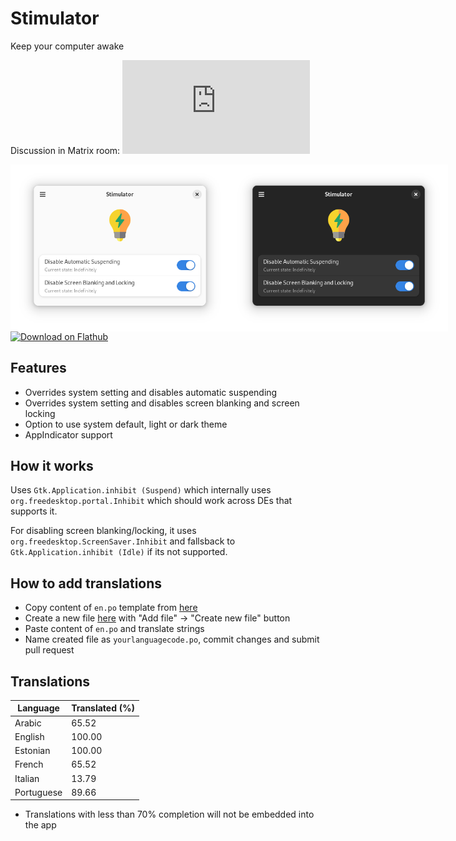 # Stimulator

Keep your computer awake

Discussion in Matrix room:
[![Matrix Space](https://img.shields.io/matrix/stimulator:matrix.org)](https://matrix.to/#/#stimulator:matrix.org)

<div style="display:flex;">
<img style="width:25em;" src="https://raw.githubusercontent.com/sigmaSd/Stimulator/master/distro/demo_light_active.png"/>
<img style="width:25em;" src="https://raw.githubusercontent.com/sigmaSd/Stimulator/master/distro/demo_dark_active.png"/>
</div>

<a href='https://flathub.org/apps/io.github.sigmasd.stimulator'>
  <img width='240' alt='Download on Flathub' src='https://dl.flathub.org/assets/badges/flathub-badge-i-en.png'/>
</a>

## Features

- Overrides system setting and disables automatic suspending
- Overrides system setting and disables screen blanking and screen locking
- Option to use system default, light or dark theme
- AppIndicator support

## How it works

Uses `Gtk.Application.inhibit (Suspend)` which internally uses
`org.freedesktop.portal.Inhibit` which should work across DEs that supports it.

For disabling screen blanking/locking, it uses
`org.freedesktop.ScreenSaver.Inhibit` and fallsback to
`Gtk.Application.inhibit (Idle)` if its not supported.

## How to add translations

- Copy content of `en.po` template from
  <a href="https://github.com/sigmaSd/Stimulator/blob/master/po/en.po" target="_blank">here</a>
- Create a new file
  <a href="https://github.com/sigmaSd/Stimulator/tree/master/po" target="_blank">here</a>
  with "Add file" -> "Create new file" button
- Paste content of `en.po` and translate strings
- Name created file as `yourlanguagecode.po`, commit changes and submit pull
  request

## Translations

| Language   | Translated (%) |
| ---------- | -------------- |
| Arabic     | 65.52          |
| English    | 100.00         |
| Estonian   | 100.00         |
| French     | 65.52          |
| Italian    | 13.79          |
| Portuguese | 89.66          |

- Translations with less than 70% completion will not be embedded into the app
